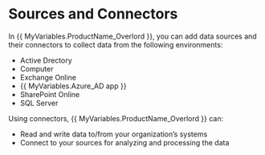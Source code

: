 # Sources and Connectors 

In {{ MyVariables.ProductName_Overlord }}, you can add data sources and their connectors to collect data from the following environments:

- Active Drectory
- Computer
- Exchange Online
- {{ MyVariables.Azure_AD app }}
- SharePoint Online
- SQL Server

Using connectors, {{ MyVariables.ProductName_Overlord }} can:

- Read and write data to/from your organization’s systems
- Connect to your sources for analyzing and processing the data